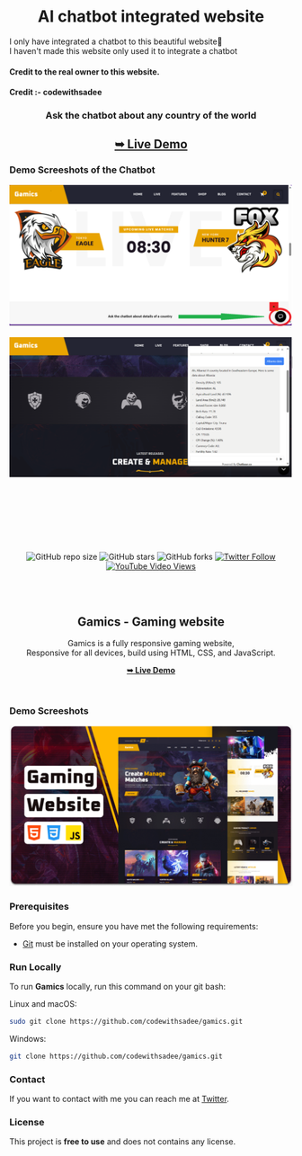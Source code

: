 
<div align = "center"> 
<h1 align="center">AI chatbot integrated website</h1>

<div align = "left">
I only have integrated a chatbot to this beautiful website👀
<br>
I haven't made this website only used it to integrate a chatbot
<h4><b>Credit to the real owner to this website.</b></h3>
<h4><b>Credit :- codewithsadee </b></h3>
</div>

<h3>Ask the chatbot about any country of the world </h3>
<h2><a href="https://rik-21.github.io/ChatBotintegratedwebsite.github.io/"><strong>➥ Live Demo</strong></a></h2>
</div>

### Demo Screeshots of the Chatbot

![Gamics Desktop Demo](./readme-images/project-img.png "Desktop Demo")

![Gamics Desktop Demo](./readme-images/project-img-2.png "Desktop Demo")






<br>
<br>
<br>
<br>
<br>
<br>
<div align="center">
  
  ![GitHub repo size](https://img.shields.io/github/repo-size/codewithsadee/gamics)
  ![GitHub stars](https://img.shields.io/github/stars/codewithsadee/gamics?style=social)
  ![GitHub forks](https://img.shields.io/github/forks/codewithsadee/gamics?style=social)
  [![Twitter Follow](https://img.shields.io/twitter/follow/codewithsadee?style=social)](https://twitter.com/intent/follow?screen_name=codewithsadee)
  [![YouTube Video Views](https://img.shields.io/youtube/views/VJKx9uLEpaU?style=social)](https://youtu.be/VJKx9uLEpaU)

  <br />
  <br />

  <h2 align="center">Gamics - Gaming website</h2>

  Gamics is a fully responsive gaming website, <br />Responsive for all devices, build using HTML, CSS, and JavaScript.

  <a href="https://codewithsadee.github.io/gamics/"><strong>➥ Live Demo</strong></a>

</div>

<br />

### Demo Screeshots

![Gamics Desktop Demo](./readme-images/desktop.png "Desktop Demo")

### Prerequisites

Before you begin, ensure you have met the following requirements:

* [Git](https://git-scm.com/downloads "Download Git") must be installed on your operating system.

### Run Locally

To run **Gamics** locally, run this command on your git bash:

Linux and macOS:

```bash
sudo git clone https://github.com/codewithsadee/gamics.git
```

Windows:

```bash
git clone https://github.com/codewithsadee/gamics.git
```

### Contact

If you want to contact with me you can reach me at [Twitter](https://www.twitter.com/codewithsadee).

### License

This project is **free to use** and does not contains any license.

